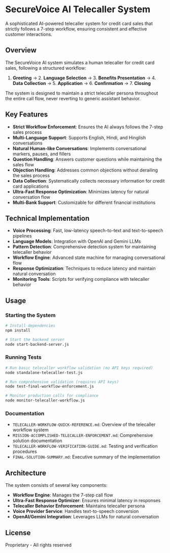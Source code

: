 # SecureVoice AI Telecaller System

A sophisticated AI-powered telecaller system for credit card sales that strictly follows a 7-step workflow, ensuring consistent and effective customer interactions.

## Overview

The SecureVoice AI system simulates a human telecaller for credit card sales, following a structured workflow:
1. **Greeting** → 2. **Language Selection** → 3. **Benefits Presentation** → 4. **Data Collection** → 5. **Application** → 6. **Confirmation** → 7. **Closing**

The system is designed to maintain a strict telecaller persona throughout the entire call flow, never reverting to generic assistant behavior.

## Key Features

- **Strict Workflow Enforcement**: Ensures the AI always follows the 7-step sales process
- **Multi-Language Support**: Supports English, Hindi, and Hinglish conversations
- **Natural Human-like Conversations**: Implements conversational markers, pauses, and fillers
- **Question Handling**: Answers customer questions while maintaining the sales flow
- **Objection Handling**: Addresses common objections without derailing the sales process
- **Data Collection**: Systematically collects necessary information for credit card applications
- **Ultra-Fast Response Optimization**: Minimizes latency for natural conversation flow
- **Multi-Bank Support**: Customizable for different financial institutions

## Technical Implementation

- **Voice Processing**: Fast, low-latency speech-to-text and text-to-speech pipelines
- **Language Models**: Integration with OpenAI and Gemini LLMs
- **Pattern Detection**: Comprehensive detection system for maintaining telecaller behavior
- **Workflow Engine**: Advanced state machine for managing conversational flow
- **Response Optimization**: Techniques to reduce latency and maintain natural conversation
- **Monitoring Tools**: Scripts for verifying compliance with telecaller behavior

## Usage

### Starting the System

```bash
# Install dependencies
npm install

# Start the backend server
node start-backend-server.js
```

### Running Tests

```bash
# Run basic telecaller workflow validation (no API keys required)
node standalone-telecaller-test.js

# Run comprehensive validation (requires API keys)
node test-final-workflow-enforcement.js

# Monitor production calls for compliance
node monitor-telecaller-workflow.js
```

### Documentation

- `TELECALLER-WORKFLOW-QUICK-REFERENCE.md`: Overview of the telecaller workflow system
- `MISSION-ACCOMPLISHED-TELECALLER-ENFORCEMENT.md`: Comprehensive solution documentation
- `TELECALLER-WORKFLOW-VERIFICATION-GUIDE.md`: Testing and verification procedures
- `FINAL-SOLUTION-SUMMARY.md`: Executive summary of the implementation

## Architecture

The system consists of several key components:
- **Workflow Engine**: Manages the 7-step call flow
- **Ultra-Fast Response Optimizer**: Ensures minimal latency in responses
- **Telecaller Behavior Enforcement**: Maintains telecaller persona
- **Voice Provider Service**: Handles text-to-speech conversion
- **OpenAI/Gemini Integration**: Leverages LLMs for natural conversation

## License

Proprietary - All rights reserved
